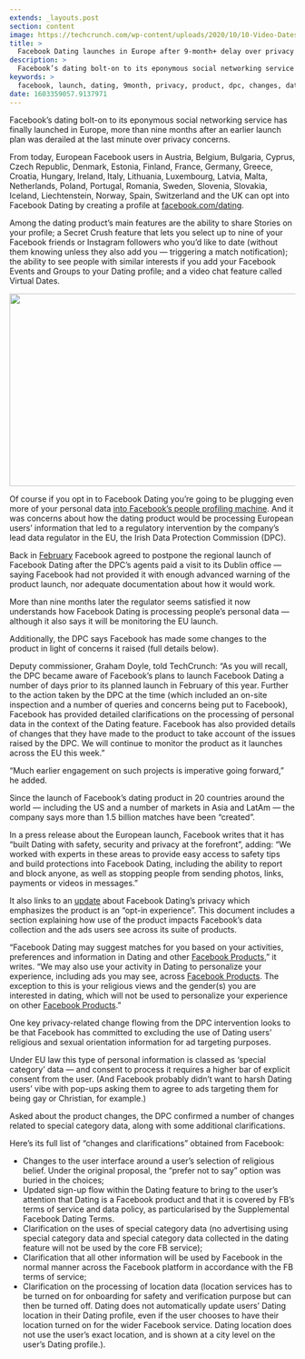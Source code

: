 ```yaml
--- 
extends: _layouts.post 
section: content 
image: https://techcrunch.com/wp-content/uploads/2020/10/10-Video-Dates.png?w=601 
title: > 
  Facebook Dating launches in Europe after 9-month+ delay over privacy concerns – TechCrunch 
description: > 
  Facebook’s dating bolt-on to its eponymous social networking service has finally launched in Europe, more than nine months after an earlier launch plan was derailed at the last minute over privacy concerns.Of course if you opt in to Facebook Dating you’re going to be plugging even more of your personal data into Facebook’s people profiling machine.“Facebook Dating may suggest matches for you based on your activities, preferences and information in Dating and other Facebook Products,” it writes.(And Facebook probably didn’t want to harsh Dating users’ vibe with pop-ups asking them to agree to ads targeting them for being gay or Christian, for example.)Asked about the product changes, the DPC confirmed a number of changes related to special category data, along with some additional clarifications. 
keywords: > 
  facebook, launch, dating, 9month, privacy, product, dpc, changes, data, europe, personal, concerns, delay, launches, techcrunch, facebooks, users 
date: 1603359057.9137971 
--- 
```

<div><p id="speakable-summary">Facebook&#8217;s dating bolt-on to its eponymous social networking service has finally launched in Europe, more than nine months after an earlier launch plan was derailed at the last minute over privacy concerns.</p>
<p>From today, European Facebook users in Austria, Belgium, Bulgaria, Cyprus, Czech Republic, Denmark, Estonia, Finland, France, Germany, Greece, Croatia, Hungary, Ireland, Italy, Lithuania, Luxembourg, Latvia, Malta, Netherlands, Poland, Portugal, Romania, Sweden, Slovenia, Slovakia, Iceland, Liechtenstein, Norway, Spain, Switzerland and the UK can opt into Facebook Dating by creating a profile at <a href="https://www.facebook.com/dating">facebook.com/dating</a>.</p>
<p>Among the dating product&#8217;s main features are the ability to share Stories on your profile; a Secret Crush feature that lets you select up to nine of your Facebook friends or Instagram followers who you&#8217;d like to date (without them knowing unless they also add you &#8212; triggering a match notification); the ability to see people with similar interests if you add your Facebook Events and Groups to your Dating profile; and a video chat feature called Virtual Dates.</p><p class="piano-inline-promo"></p>
<p></p><img class="size-large wp-image-2064479" src="https://techcrunch.com/wp-content/uploads/2020/10/07-Secret-Crush.png?w=680" alt="" width="680" height="339"><p>Of course if you opt in to Facebook Dating you&#8217;re going to be plugging even more of your personal data <a href="https://techcrunch.com/2018/09/22/seven-reasons-not-to-trust-facebook-to-play-cupid/">into Facebook&#8217;s people profiling machine</a>. And it was concerns about how the dating product would be processing European users&#8217; information that led to a regulatory intervention by the company&#8217;s lead data regulator in the EU, the Irish Data Protection Commission (DPC).</p>
<p>Back in <a href="https://techcrunch.com/2020/02/13/facebook-dating-launch-blocked-in-europe-after-it-fails-to-show-privacy-workings/">February</a> Facebook agreed to postpone the regional launch of Facebook Dating after the DPC&#8217;s agents paid a visit to its Dublin office &#8212; saying Facebook had not provided it with enough advanced warning of the product launch, nor adequate documentation about how it would work.</p>
<p>More than nine months later the regulator seems satisfied it now understands how Facebook Dating is processing people&#8217;s personal data &#8212; although it also says it will be monitoring the EU launch.</p>
<p>Additionally, the DPC says Facebook has made some changes to the product in light of concerns it raised (full details below).</p>
<p>Deputy commissioner, Graham Doyle, told TechCrunch:&#160;&#8220;As you will recall, the DPC became aware of Facebook&#8217;s plans to launch Facebook Dating a number of days prior to its planned launch in February of this year. Further to the action taken by the DPC at the time (which included an on-site inspection and a number of queries and concerns being put to Facebook), Facebook has provided detailed clarifications on the processing of personal data in the context of the Dating feature. Facebook has also provided details of changes that they have made to the product to take account of the issues raised by the DPC. We will continue to monitor the product as it launches across the EU this week.&#8221;</p>
<p>&#8220;Much earlier engagement on such projects is imperative going forward,&#8221; he added.</p>
<p>Since the launch of Facebook&#8217;s dating product in 20 countries around the world &#8212; including the US and a number of markets in Asia and LatAm &#8212; the company says more than 1.5 billion matches have been &#8220;created&#8221;.</p>
<p>In a press release about the European launch, Facebook writes that it has &#8220;built Dating with safety, security and privacy at the forefront&#8221;, adding: &#8220;We worked with experts in these areas to provide easy access to safety tips and build protections into Facebook Dating, including the ability to report and block anyone, as well as stopping people from sending photos, links, payments or videos in messages.&#8221;</p>
<p>It also links to an <a href="https://about.fb.com/news/2020/10/privacy-matters-facebook-dating/">update</a> about Facebook Dating&#8217;s privacy which emphasizes the product is an &#8220;opt-in experience&#8221;. This document includes a section explaining how use of the product impacts Facebook&#8217;s data collection and the ads users see across its suite of products.</p>
<p>&#8220;Facebook Dating may suggest matches for you based on your activities, preferences and information in Dating and other <a href="https://www.facebook.com/help/1561485474074139">Facebook Products</a>,&#8221; it writes. &#8220;We may also use your activity in Dating to personalize your experience, including ads you may see, across <a href="https://www.facebook.com/help/1561485474074139">Facebook Products</a>. The exception to this is your religious views and the gender(s) you are interested in dating, which will not be used to personalize your experience on other <a href="https://www.facebook.com/help/1561485474074139">Facebook Products</a>.&#8221;</p>
<p>One key privacy-related change flowing from the DPC intervention looks to be that Facebook has committed to excluding the use of Dating users&#8217; religious and sexual orientation information for ad targeting purposes.</p>
<p>Under EU law this type of personal information is classed as &#8216;special category&#8217; data &#8212; and consent to process it requires a higher bar of explicit consent from the user. (And Facebook probably didn&#8217;t want to harsh Dating users&#8217; vibe with pop-ups asking them to agree to ads targeting them for being gay or Christian, for example.)</p>
<p>Asked about the product changes, the DPC confirmed a number of changes related to special category data, along with some additional clarifications.</p>
<p>Here&#8217;s its full list of &#8220;changes and clarifications&#8221; obtained from Facebook:</p>
<ul>
<li>Changes to the user interface around a user&#8217;s selection of religious belief. Under the original proposal, the &#8220;prefer not to say&#8221; option was buried in the choices;</li>
<li>Updated sign-up flow within the Dating feature to bring to the user&#8217;s attention that Dating is a Facebook product and that it is covered by FB&#8217;s terms of service and data policy, as particularised by the Supplemental Facebook Dating Terms.</li>
<li>Clarification on the uses of special category data (no advertising using special category data and special category data collected in the dating feature will not be used by the core FB service);</li>
<li>Clarification that all other information will be used by Facebook in the normal manner across the Facebook platform in accordance with the FB terms of service;</li>
<li>Clarification on the processing of location data (location services has to be turned on for onboarding for safety and verification purpose but can then be turned off. Dating does not automatically update users&#8217; Dating location in their Dating profile, even if the user chooses to have their location turned on for the wider Facebook service. Dating location does not use the user&#8217;s exact location, and is shown at a city level on the user&#8217;s Dating profile.).</li>
</ul>
			</div>